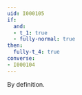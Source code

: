 ```yaml
---
uid: I000105
if:
  and:
  - t_1: true
  - fully-normal: true
then:
  fully-t_4: true
converse:
- I000104
---
```

By definition.

